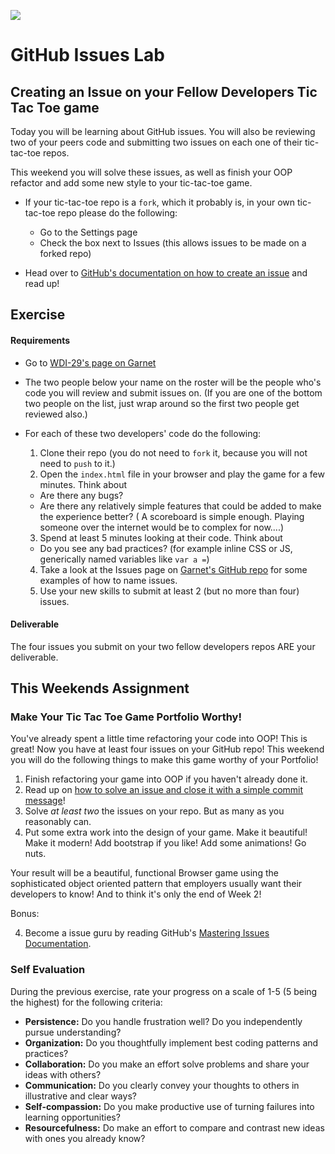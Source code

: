 <!--
Creator: <Name>
Market: SF
-->

![](https://ga-dash.s3.amazonaws.com/production/assets/logo-9f88ae6c9c3871690e33280fcf557f33.png)

# GitHub Issues Lab
## Creating an Issue on your Fellow Developers Tic Tac Toe game

Today you will be learning about GitHub issues. You will also be reviewing two of your peers code and submitting two issues on each one of their tic-tac-toe repos.

This weekend you will solve these issues, as well as finish your OOP refactor and add some new style to your tic-tac-toe game.

- If your tic-tac-toe repo is a `fork`, which it probably is, in your own tic-tac-toe repo please do the following:
  - Go to the Settings page
  -  Check the box next to Issues (this allows issues to be made on a forked repo)


- Head over to [GitHub's documentation on how to create an issue](https://help.github.com/articles/creating-an-issue/) and read up!

## Exercise

#### Requirements
- Go to [WDI-29's page on Garnet](https://garnet.wdidc.org/cohorts/20)
- The two people below your name on the roster will be the people who's code you will review and submit issues on. (If you are one of the bottom two people on the list, just wrap around so the first two people get reviewed also.)
- For each of these two developers' code do the following:

  1. Clone their repo (you do not need to `fork` it, because you will not need to `push` to it.)
  2. Open the `index.html` file in your browser and play the game for a few minutes. Think about
    - Are there any bugs?
    - Are there any relatively simple features that could be added to make the experience better? ( A scoreboard is simple enough. Playing someone over the internet would be to complex for now....)
  3. Spend at least 5 minutes looking at their code. Think about
    - Do you see any bad practices? (for example inline CSS or JS, generically named variables like `var a =`)
  4. Take a look at the Issues page on [Garnet's GitHub repo]( https://github.com/ga-dc/garnet/issues) for some examples of how to name issues.
  4. Use your new skills to submit at least 2 (but no more than four) issues.

#### Deliverable

  The four issues you submit on your two fellow developers repos ARE your deliverable.

## This Weekends Assignment

### Make Your Tic Tac Toe Game Portfolio Worthy!

You've already spent a little time refactoring your code into OOP! This is great! Now you have at least four issues on your GitHub repo! This weekend you will do the following things to make this game worthy of your Portfolio!

1. Finish refactoring your game into OOP if you haven't already done it.
2. Read up on [how to solve an issue and close it with a simple commit message](https://help.github.com/articles/closing-issues-via-commit-messages/)!
2. Solve *at least two* the issues on your repo. But as many as you reasonably can. 
3. Put some extra work into the design of your game. Make it beautiful! Make it modern! Add bootstrap if you like! Add some animations! Go nuts.


Your result will be a beautiful, functional Browser game using the sophisticated object oriented pattern that employers usually want their developers to know! And to think it's only the end of Week 2!

Bonus:

4. Become a issue guru by reading GitHub's [Mastering Issues Documentation](https://guides.github.com/features/issues/).

### Self Evaluation

During the previous exercise, rate your progress on a scale of 1-5 (5 being the highest) for the following criteria:

- **Persistence:** Do you handle frustration well? Do you independently pursue understanding?
- **Organization:** Do you thoughtfully implement best coding patterns and practices?
- **Collaboration:** Do you make an effort solve problems and share your ideas with others?
- **Communication:** Do you clearly convey your thoughts to others in illustrative and clear ways?
- **Self-compassion:** Do you make productive use of turning failures into learning opportunities?
- **Resourcefulness:** Do make an effort to compare and contrast new ideas with ones you already know?
